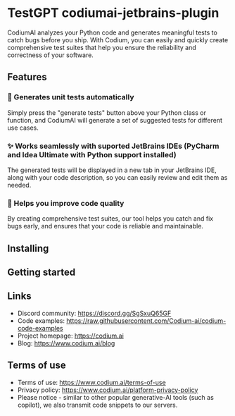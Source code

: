 # TestGPT codiumai-jetbrains-plugin
CodiumAI analyzes your Python code and generates meaningful tests to catch bugs before you ship. With Codium, you can easily and quickly create comprehensive test suites that help you ensure the reliability and correctness of your software.
## Features
### 🤖 Generates unit tests automatically
Simply press the "generate tests" button above your Python class or function, and CodiumAI will generate a set of suggested tests for different use cases.

### ✨ Works seamlessly with suported JetBrains IDEs (PyCharm and Idea Ultimate with Python support installed)
The generated tests will be displayed in a new tab in your JetBrains IDE, along with your code description, so you can easily review and edit them as needed.

### 🚀 Helps you improve code quality
By creating comprehensive test suites, our tool helps you catch and fix bugs early, and ensures that your code is reliable and maintainable.

## Installing

## Getting started

## Links
- Discord community: https://discord.gg/SgSxuQ65GF
- Code examples: https://raw.githubusercontent.com/Codium-ai/codium-code-examples
- Project homepage: https://codium.ai
- Blog: https://www.codium.ai/blog

## Terms of use
- Terms of use: https://www.codium.ai/terms-of-use
- Privacy policy: https://www.codium.ai/platform-privacy-policy
- Please notice - similar to other popular generative-AI tools (such as copilot), we also transmit code snippets to our servers.

